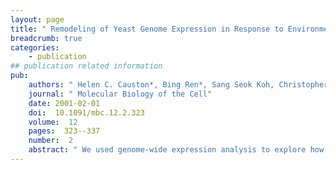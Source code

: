```yaml
---
layout: page
title: " Remodeling of Yeast Genome Expression in Response to Environmental Changes"
breadcrumb: true
categories:
    - publication
## publication related information
pub:
    authors: " Helen C. Causton*, Bing Ren*, Sang Seok Koh, Christopher T. Harbison, Elenita Kanin, Ezra G. Jennings, Tong Ihn Lee, Heather L. True, Eric S. Lander,  Richard A. Young"
    journal: " Molecular Biology of the Cell"
    date: 2001-02-01
    doi:  10.1091/mbc.12.2.323
    volume:  12
    pages:  323--337
    number:  2
    abstract: " We used genome-wide expression analysis to explore how gene expression in Saccharomyces cerevisiae is remodeled in response to various changes in extracellular environment, including changes in temperature, oxidation, nutrients, pH, and osmolarity. The results demonstrate that more than half of the genome is involved in various responses to environmental change and identify the global set of genes induced and repressed by each condition. These data implicate a substantial number of previously uncharacterized genes in these responses and reveal a signature common to environmental responses that involves ∼10% of yeast genes. The results of expression analysis with MSN2/MSN4 mutants support the model that the Msn2/Msn4 activators induce the common response to environmental change. These results provide a global description of the transcriptional response to environmental change and extend our understanding of the role of activators in effecting this response.,"
---
```

